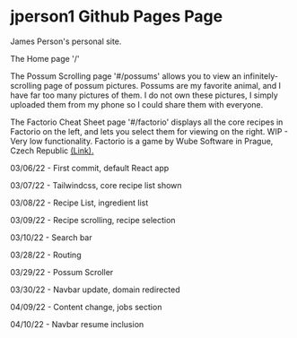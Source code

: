 # jperson1 Github Pages Page

James Person's personal site. 

The Home page '/'

The Possum Scrolling page '#/possums' allows you to view an infinitely-scrolling page of possum pictures. Possums are my favorite animal, and I have far too many pictures of them. I do not own these pictures, I simply uploaded them from my phone so I could share them with everyone. 

The Factorio Cheat Sheet page '#/factorio' displays all the core recipes in Factorio on the left, and lets you select them for viewing on the right. WIP - Very low functionality. Factorio is a game by Wube Software in Prague, Czech Republic [(Link).](https://www.factorio.com/game/about) 

03/06/22 - First commit, default React app

03/07/22 - Tailwindcss, core recipe list shown

03/08/22 - Recipe List, ingredient list

03/09/22 - Recipe scrolling, recipe selection

03/10/22 - Search bar

03/28/22 - Routing

03/29/22 - Possum Scroller

03/30/22 - Navbar update, domain redirected

04/09/22 - Content change, jobs section

04/10/22 - Navbar resume inclusion

